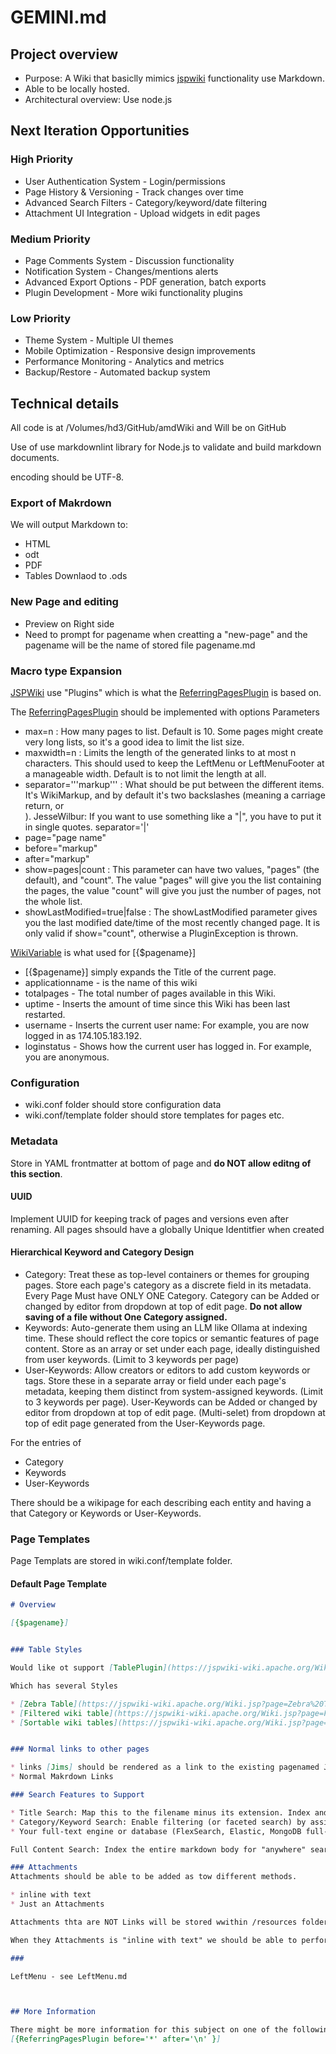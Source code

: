# GEMINI.md

## Project overview

* Purpose: A Wiki that basiclly mimics [jspwiki](https://github.com/apache/jspwiki) functionality use Markdown.
* Able to be locally hosted.
* Architectural overview: Use node.js

## Next Iteration Opportunities

### High Priority

* User Authentication System - Login/permissions
* Page History & Versioning - Track changes over time
* Advanced Search Filters - Category/keyword/date filtering
* Attachment UI Integration - Upload widgets in edit pages

### Medium Priority

* Page Comments System - Discussion functionality
* Notification System - Changes/mentions alerts
* Advanced Export Options - PDF generation, batch exports
* Plugin Development - More wiki functionality plugins

### Low Priority

* Theme System - Multiple UI themes
* Mobile Optimization - Responsive design improvements
* Performance Monitoring - Analytics and metrics
* Backup/Restore - Automated backup system

## Technical details

All code is at /Volumes/hd3/GitHub/amdWiki and Will be on GitHub

Use of use markdownlint library for Node.js to validate and build markdown documents.

encoding should be UTF-8.

### Export of Makrdown

We will output Markdown to:

* HTML
* odt
* PDF
* Tables Downlaod to .ods

### New Page and editing

* Preview on Right side
* Need to prompt for pagename when creatting a "new-page" and the pagename will be the name of stored file pagename.md

### Macro type Expansion

[JSPWiki](https://jspwiki-wiki.apache.org/Wiki.jsp?page=JSPWikiCorePlugins) use "Plugins" which is what the [ReferringPagesPlugin](https://jspwiki-wiki.apache.org/Wiki.jsp?page=ReferringPagesPlugin) is based on.

The [ReferringPagesPlugin](https://jspwiki-wiki.apache.org/Wiki.jsp?page=ReferringPagesPlugin) should be implemented with options
Parameters

* max=n : How many pages to list. Default is 10. Some pages might create very long lists, so it's a good idea to limit the list size.
* maxwidth=n : Limits the length of the generated links to at most n characters. This should used to keep the LeftMenu or LeftMenuFooter at a manageable width. Default is to not limit the length at all.
* separator='''markup''' : What should be put between the different items. It's WikiMarkup, and by default it's two backslashes (meaning a carriage return, or <br />). JesseWilbur: If you want to use something like a "|", you have to put it in single quotes. separator='|'
* page="page name"
* before="markup"
* after="markup"
* show=pages|count : This parameter can have two values, "pages" (the default), and "count". The value "pages" will give you the list containing the pages, the value "count" will give you just the number of pages, not the whole list.
* showLastModified=true|false : The showLastModified parameter gives you the last modified date/time of the most recently changed page. It is only valid if show="count", otherwise a PluginException is thrown.

[WikiVariable](https://jspwiki-wiki.apache.org/Wiki.jsp?page=WikiVariable) is what used for [{$pagename}]

* [{$pagename}] simply expands the Title of the current page.
* applicationname - is the name of this wiki
* totalpages - The total number of pages available in this Wiki.
* uptime - Inserts the amount of time since this Wiki has been last restarted.
* username - Inserts the current user name: For example, you are now logged in as 174.105.183.192.
* loginstatus - Shows how the current user has logged in. For example, you are anonymous.

### Configuration

* wiki.conf folder should store configuration data
* wiki.conf/template folder should store templates for pages etc.

### Metadata

Store in YAML frontmatter at bottom of page and __do NOT allow editng of this section__.

#### UUID

Implement UUID for keeping track of pages and versions even after renaming.
All pages shsould have a globally Unique Identitfier when created

#### Hierarchical Keyword and Category Design

* Category: Treat these as top-level containers or themes for grouping pages. Store each page's category as a discrete field in its metadata. Every Page Must have ONLY ONE Category. Category can be Added or changed by editor from dropdown at top of edit page. __Do not allow saving of a file without One Category assigned.__
* Keywords: Auto-generate them using an LLM like Ollama at indexing time. These should reflect the core topics or semantic features of page content. Store as an array or set under each page, ideally distinguished from user keywords.  (Limit to 3 keywords per page)
* User-Keywords: Allow creators or editors to add custom keywords or tags. Store these in a separate array or field under each page's metadata, keeping them distinct from system-assigned keywords. (Limit to 3 keywords per page). User-Keywords can be Added or changed by editor from dropdown at top of edit page. (Multi-selet) from dropdown at top of edit page generated from the User-Keywords page.

For the entries of

* Category
* Keywords
* User-Keywords

There should be a wikipage for each describing each entity and having a that Category or Keywords or User-Keywords.

### Page Templates

Page Templats are stored in wiki.conf/template folder.

#### Default Page Template

``` markdown
# Overview

[{$pagename}]


### Table Styles

Would like ot support [TablePlugin](https://jspwiki-wiki.apache.org/Wiki.jsp?page=TablePlugin)

Which has several Styles

* [Zebra Table](https://jspwiki-wiki.apache.org/Wiki.jsp?page=Zebra%20Table%20Style)
* [Filtered wiki table](https://jspwiki-wiki.apache.org/Wiki.jsp?page=Filtered%20Tables)
* [Sortable wiki tables](https://jspwiki-wiki.apache.org/Wiki.jsp?page=SortableTables)


### Normal links to other pages

* links [Jims] should be rendered as a link to the existing pagenamed Jims.md. Use a dropdown dialog, hprfully inline with typedoan capabilities.
* Normal Makrdown Links

### Search Features to Support

* Title Search: Map this to the filename minus its extension. Index and expose this as a searchable field.
* Category/Keyword Search: Enable filtering (or faceted search) by assigned category, automatic keywords, and user keywords. 
* Your full-text engine or database (FlexSearch, Elastic, MongoDB full-text, or similar) should allow filtering fields alongside free-text queries.

Full Content Search: Index the entire markdown body for "anywhere" search, possibly returning search scores or highlights for relevance

### Attachments
Attachments should be able to be added as tow different methods.

* inline with text
* Just an Attachments

Attachments thta are NOT Links will be stored wwithin /resources folder.

When they Attachments is "inline with text" we should be able to perform a refresh on loading the page.

### 

LeftMenu - see LeftMenu.md



## More Information

There might be more information for this subject on one of the following:
[{ReferringPagesPlugin before='*' after='\n' }]
```
